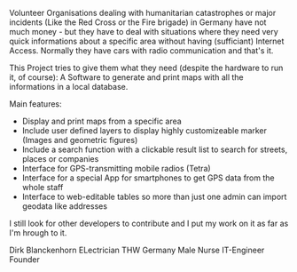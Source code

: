 Volunteer Organisations dealing with humanitarian catastrophes or major incidents (Like the Red Cross or the Fire brigade) in Germany have not much money - but they have to deal with situations where they need very quick informations about a specific area without having (sufficiant) Internet Access. Normally they have cars with radio communication and that's it.

This Project tries to give them what they need (despite the hardware to run it, of course): A Software to generate and print maps with all the informations in a local database.

Main features:
* Display and print maps from a specific area
* Include user defined layers to display highly customizeable marker (Images and geometric figures)
* Include a search function with a clickable result list to search for streets, places or companies
* Interface for GPS-transmitting mobile radios (Tetra)
* Interface for a special App for smartphones to get GPS data from the whole staff
* Interface to web-editable tables so more than just one admin can import geodata like addresses

I still look for other developers to contribute and I put my work on it as far as I'm hrough to it.


Dirk Blanckenhorn
ELectrician THW Germany
Male Nurse
IT-Engineer
Founder

